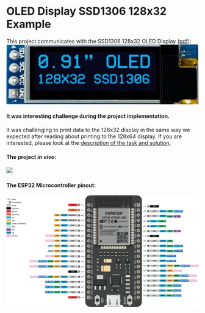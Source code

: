# OLED Display SSD1306 128x32 Example

This project communicates with the SSD1306 128x32 OLED Display ([pdf](docs/SSD1306.pdf)):<br>
![ 128x32 OLED Display view.](docs/display.png)


#### It was interesting challenge during the project implementation.
It was challenging to print data to the 128x32 display in the same way we expected after reading about printing to the 128x64 display. If you are interested, please look at the [description of the task and solution](docs/Ch01_LostBits.md).

#### The project *in vivo*:<br>
![](docs/oled.gif)


#### The ESP32 Microcontroller pinout:<br>

![The device description.](docs/pinout.png)


